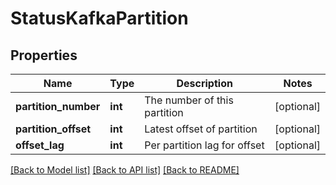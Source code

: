 # StatusKafkaPartition

## Properties
Name | Type | Description | Notes
------------ | ------------- | ------------- | -------------
**partition_number** | **int** | The number of this partition | [optional] 
**partition_offset** | **int** | Latest offset of partition | [optional] 
**offset_lag** | **int** | Per partition lag for offset | [optional] 

[[Back to Model list]](../README.md#documentation-for-models) [[Back to API list]](../README.md#documentation-for-api-endpoints) [[Back to README]](../README.md)


